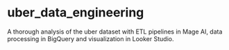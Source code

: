# uber_data_engineering
A thorough analysis of the uber dataset with ETL pipelines in Mage AI, data processing in BigQuery and visualization in Looker Studio.
